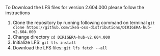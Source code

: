To Download the LFS files for version 2.604.000 please follow the instructions

1. Clone the repository by running following command on terminal `git clone https://github.com/ikea-oss-distributions/DIRIGERA-hub-v2.604.000`
2. Change directory `cd DIRIGERA-hub-v2.604.000`
3. Initialize LFS: `git lfs install`
4. Download the LFS files: `git lfs fetch --all`
